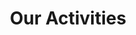 ---
title: "Our Activities"
draft: false
# page title background image
bg_image: "images/backgrounds/page-title.jpg"
# meta description
description : "- Structural design and modelling

- Mechanical and naval design for industrial and marine field

- Process design and modelling

- Project management and technical coordination
    
- Technical services and system engineering"
---